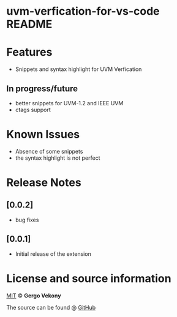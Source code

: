# uvm-verfication-for-vs-code README

# Features

* Snippets and syntax highlight for UVM Verfication
## In progress/future
* better  snippets for UVM-1.2 and IEEE UVM
* ctags support



# Known Issues

* Absence of some snippets
* the syntax highlight is not perfect



# Release Notes
## [0.0.2]

* bug fixes
## [0.0.1]

* Initial release of the extension

# License and source information

[MIT](https://github.com/gvekony/sv-1800-2012/blob/master/LICENSE.md) &copy; **Gergo Vekony**

The source can be found @ [GitHub](https://github.com/gvekony/sv-1800-2012)
